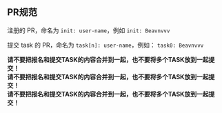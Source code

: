 ## PR规范

注册的 PR，命名为 `init: user-name`，例如 `init: Beavnvvv`

提交 task 的 PR，命名为 `task[n]: user-name`，例如： `task0: Beavnvvv`

**请不要把报名和提交TASK的内容合并到一起，也不要将多个TASK放到一起提交！**  
**请不要把报名和提交TASK的内容合并到一起，也不要将多个TASK放到一起提交！**  
**请不要把报名和提交TASK的内容合并到一起，也不要将多个TASK放到一起提交！**  
